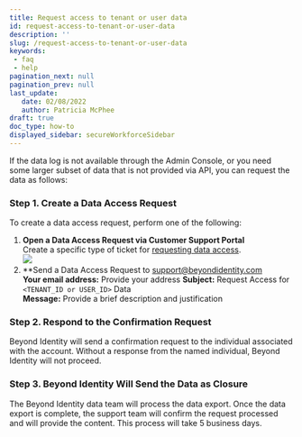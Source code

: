 ```yaml
---
title: Request access to tenant or user data
id: request-access-to-tenant-or-user-data
description: ''
slug: /request-access-to-tenant-or-user-data
keywords: 
 - faq
 - help
pagination_next: null
pagination_prev: null
last_update: 
   date: 02/08/2022
   author: Patricia McPhee
draft: true
doc_type: how-to
displayed_sidebar: secureWorkforceSidebar
---  
```



If the data log is not available through the Admin Console, or you need some larger subset of data that is not provided via API, you can request the data as follows:

### Step 1. Create a Data Access Request

To create a data access request, perform one of the following:

1.  **Open a Data Access Request via Customer Support Portal**  
    Create a specific type of ticket for [requesting data access](https://support.beyondidentity.com/hc/en-us/requests/new?ticket_form_id=6747444827927).  
    ![](/images/admin/data_request.PNG)
2.  **Send a Data Access Request to support@beyondidentity.com  
    **Your email address:** Provide your address
	**Subject:** Request Access for `<TENANT_ID or USER_ID>` Data  
    **Message:** Provide a brief description and justification

### Step 2. Respond to the Confirmation Request

Beyond Identity will send a confirmation request to the individual associated with the account. Without a response from the named individual, Beyond Identity will not proceed.

### Step 3. Beyond Identity Will Send the Data as Closure

The Beyond Identity data team will process the data export. Once the data export is complete, the support team will confirm the request processed and will provide the content. This process will take 5 business days.

